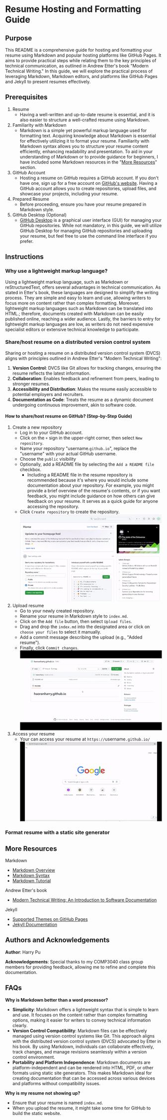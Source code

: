 # Resume Hosting and Formatting Guide

## Purpose

This README is a comprehensive guide for hosting and formatting your resume using Markdown and popular hosting platforms like GitHub Pages. It aims to provide practical steps while relating them to the key principles of technical communication, as outlined in Andrew Etter's book "Modern Technical Writing." In this guide, we will explore the practical process of leveraging Markdown, Markdown editors, and platforms like GitHub Pages and Jekyll to present resumes effectively.

## Prerequisites

1. Resume
   - Having a well-written and up-to-date resume is essential, and it is also easier to structure a well-crafted resume using Markdown.
2. Familiarity with Markdown
   - Markdown is a simple yet powerful markup language used for formatting text. Acquiring knowledge about Markdown is essential for effectively utilizing it to format your resume. Familiarity with Markdown syntax allows you to structure your resume content efficiently, enhancing readability and presentation. To aid in your understanding of Markdown or to provide guidance for beginners, I have included some Markdown resources in the "[More Resources](#more-resources)" section.
3. GitHub Account
   - Hosting a resume on GitHub requires a GitHub account. If you don't have one, sign up for a free account on [GitHub's website](https://github.com/). Having a GitHub account allows you to create repositories, upload files, and showcase your projects, including your resume.
4. Prepared Resume
   - Before proceeding, ensure you have your resume prepared in Markdown style.
5. GitHub Desktop (Optional)
   - [GitHub Desktop](https://desktop.github.com/) is a graphical user interface (GUI) for managing your GitHub repositories. While not mandatory, in this guide, we will utilize GitHub Desktop for managing GitHub repositories and uploading your resume, but feel free to use the command line interface if you prefer.

## Instructions

### **Why use a lightweight markup language?**

Using a lightweight markup language, such as Markdown or reStructuredText, offers several advantages in technical communication. As stated in Etter's book, these languages are designed to simplify the writing process. They are simple and easy to learn and use, allowing writers to focus more on content rather than complex formatting. Moreover, lightweight markup languages such as Markdown can be translated into HTML.; therefore, documents created with Markdown can be easily published online, reaching a wider audience. Lastly, the barriers to entry for lightweight markup languages are low, as writers do not need expensive specialist editors or extensive technical knowledge to participate.

### **Share/host resume on a distributed version control system**

Sharing or hosting a resume on a distributed version control system (DVCS) aligns with principles outlined in Andrew Etter's "Modern Technical Writing":

1. **Version Control**: DVCS like Git allows for tracking changes, ensuring the resume reflects the latest information.
2. **Collaboration**: Enables feedback and refinement from peers, leading to stronger resumes.
3. **Accessibility and Distribution**: Makes the resume easily accessible to potential employers and recruiters.
4. **Documentation as Code**: Treats the resume as a dynamic document undergoing continuous improvement, akin to software code.

#### **How to share/host resume on GitHub? (Step-by-Step Guide)**

1. Create a new repository
   - Log in to your GitHub account.
   - Click on the `+` sign in the upper-right corner, then select `New repository`.
   - Name your repository "username.`github.io`", replace the "username" with your actual GitHub username.
   - Choose the `public` visibility
   - Optionally, add a README file by selecting the `Add a README file` checkbox.
     - Including a README file in the resume repository is recommended because it's where you would include some documentation about your repository. For example, you might provide a brief overview of the resume's contents, or if you want feedback, you might include guidance on how others can give feedback on your resume. It serves as a quick guide for anyone accessing the repository.
   - Click `Create repository` to create the repository. <br />
     ![Create a new repository](./Gif/create_repository.gif)
2. Upload resume
   - Go to your newly created repository.
   - Rename your resume in Markdown style to `index.md`.
   - Click on the `Add file` button, then select `Upload files`.
   - Drag and drop the `index.md` into the designated area or click on `choose your files` to select it manually.
   - Add a commit message describing the upload (e.g., "Added resume").
   - Finally, click `Commit changes`. <br />
     ![Upload resume](./Gif/upload_resume.gif)
3. Access your resume
   - Your can access your resume at `https://`username`.github.io/`
     ![Upload resume](./Gif/access_resume.gif)

### **Format resume with a static site generator**

## More Resources

Markdown

- [Markdown Overview](https://www.markdownguide.org/getting-started/)
- [Markdown Syntax](https://www.markdownguide.org/extended-syntax/#strikethrough)
- [Markdown Tutorial](https://www.markdowntutorial.com/)

Andrew Etter's book

- [Modern Technical Writing: An Introduction to Software Documentation](https://www.amazon.ca/Modern-Technical-Writing-Introduction-Documentation-ebook/dp/B01A2QL9SS)

Jekyll

- [Supported Themes on GitHub Pages](https://pages.github.com/themes/)
- [Jekyll Documentation](https://jekyllrb.com/docs/)

## Authors and Acknowledgements

**Author**: Harry Pu <br />

**Acknowledgements**: Special thanks to my COMP3040 class group members for providing feedback, allowing me to refine and complete this documentation.

## FAQs

**Why is Markdown better than a word processor?**

- **Simplicity**: Markdown offers a lightweight syntax that is simple to learn and use. It focuses on the content rather than complex formatting options, making it easier for writers to convey technical information clearly.
- **Version Control Compatibility**: Markdown files can be effectively managed using version control systems like Git. This approach aligns with the distributed version control system (DVCS) advocated by Etter in his book. By using Markdown, individuals can collaborate effectively, track changes, and manage revisions seamlessly within a version control environment.
- **Portability and Platform Independence**: Markdown documents are platform-independent and can be rendered into HTML, PDF, or other formats using static site generators. This makes Markdown ideal for creating documentation that can be accessed across various devices and platforms without compatibility issues.

**Why is my resume not showing up?**

- Ensure that your resume is named `index.md`.
- When you upload the resume, it might take some time for GitHub to build the static website.
